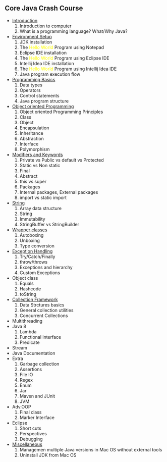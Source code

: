 ## Core Java Crash Course ##

- [Introduction](https://github.com/yetanothermasterylearning/Core-Java/tree/main/Introduction)
    1. Introduction to computer
    2. What is a  programming language? What/Why Java?
- [Environment Setup](https://github.com/yetanothermasterylearning/Core-Java/tree/main/Environment%20Setup)
    1. JDK installation
    2. The <span style="color:yellow">Hello World</span> Program using Notepad
    3. Eclipse IDE installation
    4. The <span style="color:yellow">Hello World</span> Program using Eclipse IDE
    5. Intellij Idea IDE installation
    6. The <span style="color:yellow">Hello World</span> Program using Intellij Idea IDE
    7. Java program execution flow
- [Programming Basics](https://github.com/yetanothermasterylearning/Core-Java/tree/main/Programming%20Basics)
    1. Data types
    2. Operators
    3. Control statements
    4. Java program structure
- [Object oriented Programming](https://github.com/yetanothermasterylearning/Core-Java/tree/main/Object%20oriented%20Programming)
    1. Object oriented Programming Principles
    2. Class
    3. Object
    4. Encapsulation
    5. Inheritance
    6. Abstraction
    7. Interface
    8. Polymorphism
- [Modifiers and Keywords](https://github.com/yetanothermasterylearning/Core-Java/tree/main/Modifiers%20and%20Keywords)
    1. Private vs Public vs default vs Protected
    2. Static vs Non static
    3. Final
    4. Abstract
    5. this vs super
    6. Packages
    7. Internal packages, External packages
    8. import vs static import
- [String](https://github.com/yetanothermasterylearning/Core-Java/tree/main/String)
    1. Array data structure
    2. String
    3. Immutability
    4. StringBuffer vs StringBuilder
- [Wrapper classes](https://github.com/yetanothermasterylearning/Core-Java/tree/main/Wrapper%20classes)
    1. Autoboxing
    2. Unboxing
    3. Type conversion
- [Exception Handling](https://github.com/yetanothermasterylearning/Core-Java/tree/main/Exception%20and%20Handling)
    1. Try/Catch/Finally
    2. throw/throws
    3. Exceptions and hierarchy
    4. Custom Exceptions
- Object class
    1. Equals
    2. Hashcode
    3. toString
- [Collection Framework](https://github.com/yetanothermasterylearning/Core-Java/tree/main/Collection%20Framework)
    1. Data Strctures basics
    2. General collection utilities
    3. Concurrent Collections
- Multithreading
- Java 8
    1. Lambda
    2. Functional interface
    3. Predicate
- Stream
- Java Documentation
- Extra
    1. Garbage collection
    2. Assertions
    3. File IO
    4. Regex
    5. Enum
    6. Jar
    7. Maven and JUnit
    8. JVM
- Adv.OOP
    1. Final class
    2. Marker Interface
- Eclipse
    1. Short cuts
    2. Perspectives
    3. Debugging
- [Miscellaneous](https://github.com/yetanothermasterylearning/Core-Java/tree/main/Miscellaneous)
    1. Managemen multiple Java versions in Mac OS without external tools
    2. Uninstall JDK from Mac OS
